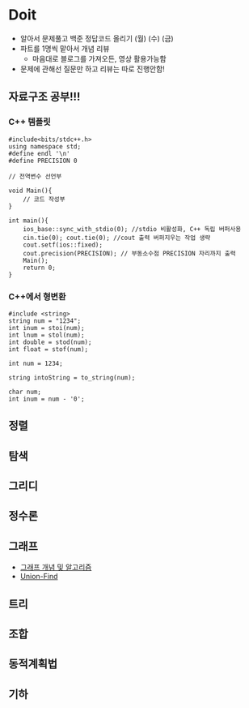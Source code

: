 # Doit
- 알아서 문제풀고 백준 정답코드 올리기 (월) (수) (금)
- 파트를 1명씩 맡아서 개념 리뷰
    - 마음대로 블로그를 가져오든, 영상 활용가능함
- 문제에 관해선 질문만 하고 리뷰는 따로 진행안함!

## 자료구조 공부!!!

### C++ 템플릿
```
#include<bits/stdc++.h>
using namespace std;
#define endl '\n'
#define PRECISION 0

// 전역변수 선언부

void Main(){
    // 코드 작성부
}

int main(){
    ios_base::sync_with_stdio(0); //stdio 비활성화, C++ 독립 버퍼사용
    cin.tie(0); cout.tie(0); //cout 출력 버퍼지우는 작업 생략
    cout.setf(ios::fixed);
    cout.precision(PRECISION); // 부동소수점 PRECISION 자리까지 출력
    Main();
    return 0;
}
```

### C++에서 형변환
```
#include <string>
string num = "1234";
int inum = stoi(num);
int lnum = stol(num);
int double = stod(num);
int float = stof(num);

int num = 1234;

string intoString = to_string(num);

char num;
int inum = num - '0';
```

## 정렬

## 탐색

## 그리디

## 정수론

## 그래프
* [그래프 개념 및 알고리즘](https://1004jonghee.tistory.com/entry/%EA%B7%B8%EB%9E%98%ED%94%84-%EC%95%8C%EA%B3%A0%EB%A6%AC%EC%A6%98)
* [Union-Find](https://velog.io/@ywc8851/%EC%95%8C%EA%B3%A0%EB%A6%AC%EC%A6%98-Union-Find-%EC%95%8C%EA%B3%A0%EB%A6%AC%EC%A6%98)
## 트리

## 조합

## 동적계획법

## 기하
